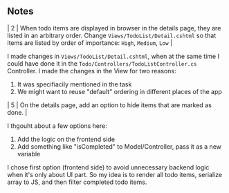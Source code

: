 ## Notes

| 2 | When todo items are displayed in browser in the details page, they are listed in an arbitrary order. Change `Views/TodoList/Detail.cshtml` so that items are listed by order of importance: `High`, `Medium`, `Low` |

I made changes in `Views/TodoList/Detail.cshtml`, when at the same time I could have done it in the `Todo/Controllers/TodoListController.cs` Controller. I made the changes in the View for two reasons:
1. It was specifiacily mentioned in the task
2. We might want to reuse "default" ordering in different places of the app

| 5 | On the details page, add an option to hide items that are marked as done. |

I thgouht about a few options here:
1. Add the logic on the frontend side
2. Add something like "isCompleted" to Model/Controller, pass it as a new variable

I chose first option (frontend side) to avoid unnecessary backend logic when it's only about UI part. So my idea is to render all todo items, serialize array to JS, and then filter completed todo items.